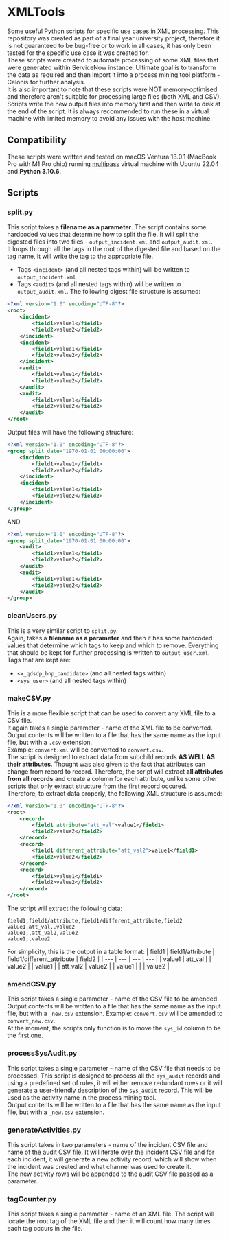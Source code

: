 # XMLTools
Some useful Python scripts for specific use cases in XML processing. This repository was created as part of a final year university project, therefore it is not guaranteed to be bug-free or to work in all cases, it has only been tested for the specific use case it was created for.  
These scripts were created to automate processing of some XML files that were generated within ServiceNow instance. Ultimate goal is to transform the data as required and then import it into a process mining tool platform - Celonis for further analysis.  
It is also important to note that these scripts were NOT memory-optimised and therefore aren't suitable for processing large files (both XML and CSV). Scripts write the new output files into memory first and then write to disk at the end of the script. It is always recommended to run these in a virtual machine with limited memory to avoid any issues with the host machine.  
## Compatibility
These scripts were written and tested on macOS Ventura 13.0.1 (MacBook Pro with M1 Pro chip) running [multipass](https://multipass.run) virtual machine with Ubuntu 22.04 and **Python 3.10.6**.
## Scripts
### split.py
This script takes a **filename as a parameter**. 
The script contains some hardcoded values that determine how to split the file. It will split the digested files into two files - `output_incident.xml` and `output_audit.xml`.  
It loops through all the tags in the root of the digested file and based on the tag name, it will write the tag to the appropriate file.  
- Tags `<incident>` (and all nested tags within) will be written to `output_incident.xml`  
- Tags `<audit>` (and all nested tags within) will be written to `output_audit.xml`.
The following digest file structure is assumed:
```xml
<?xml version="1.0" encoding="UTF-8"?>
<root>
	<incident>
		<field1>value1</field1>
		<field2>value2</field2>
	</incident>
	<incident>
		<field1>value1</field1>
		<field2>value2</field2>
	</incident>
	<audit>
		<field1>value1</field1>
		<field2>value2</field2>
	</audit>
	<audit>
		<field1>value1</field1>
		<field2>value2</field2>
	</audit>
</root>
```
Output files will have the following structure:
```xml
<?xml version="1.0" encoding="UTF-8"?>
<group split_date="1970-01-01 00:00:00">
	<incident>
		<field1>value1</field1>
		<field2>value2</field2>
	</incident>
	<incident>
		<field1>value1</field1>
		<field2>value2</field2>
	</incident>
</group>
```
AND
```xml
<?xml version="1.0" encoding="UTF-8"?>
<group split_date="1970-01-01 00:00:00">
	<audit>
		<field1>value1</field1>
		<field2>value2</field2>
	</audit>
	<audit>
		<field1>value1</field1>
		<field2>value2</field2>
	</audit>
</group>
```
### cleanUsers.py
This is a very similar script to `split.py`.  
Again, takes a **filename as a parameter** and then it has some hardcoded values that determine which tags to keep and which to remove. Everything that should be kept for further processing is written to `output_user.xml`. 
Tags that are kept are:
- `<x_qdsdp_bnp_candidate>` (and all nested tags within)
- `<sys_user>` (and all nested tags within)
### makeCSV.py
This is a more flexible script that can be used to convert any XML file to a CSV file.  
It again takes a single parameter - name of the XML file to be converted. Output contents will be written to a file that has the same name as the input file, but with a `.csv` extension.  
Example: `convert.xml` will be converted to `convert.csv`.  
The script is designed to extract data from subchild records **AS WELL AS their attributes**. 
Thought was also given to the fact that attributes can change from record to record. Therefore, the script will extract **all attributes from all records** and create a column for each attribute, unlike some other scripts that only extract structure from the first record occured.  
Therefore, to extract data properly, the following XML structure is assumed:
```xml
<?xml version="1.0" encoding="UTF-8"?>
<root>
	<record>
		<field1 attribute="att_val">value1</field1>
		<field2>value2</field2>
	</record>
	<record>
		<field1 different_attribute="att_val2">value1</field1>
		<field2>value2</field2>
	</record>
	<record>
		<field1>value1</field1>
		<field2>value2</field2>
	</record>
</root>
```
The script will extract the following data:
```csv
field1,field1/attribute,field1/different_attribute,field2
value1,att_val,,value2
value1,,att_val2,value2
value1,,value2
```
For simplicity, this is the output in a table format:
| field1 | field1/attribute | field1/different_attribute | field2 |
| --- | --- | --- | --- |
| value1 | att_val | | value2 |
| value1 | | att_val2 | value2 |
| value1 | | | value2 |
### amendCSV.py
This script takes a single parameter - name of the CSV file to be amended.  
Output contents will be written to a file that has the same name as the input file, but with a `_new.csv` extension.
Example: `convert.csv` will be amended to `convert_new.csv`.  
At the moment, the scripts only function is to move the `sys_id` column to be the first one. 
### processSysAudit.py
This script takes a single parameter - name of the CSV file that needs to be processed. This script is designed to process all the `sys_audit` records and using a predefined set of rules, it will either remove redundant rows or it will generate a user-friendly description of the `sys_audit` record. This will be used as the activity name in the process mining tool.  
Output contents will be written to a file that has the same name as the input file, but with a `_new.csv` extension.  
### generateActivities.py
This script takes in two parameters - name of the incident CSV file and name of the audit CSV file. It will iterate over the incident CSV file and for each incident, it will generate a new activity record, which will show when the incident was created and what channel was used to create it.  
The new activity rows will be appended to the audit CSV file passed as a parameter.  
### tagCounter.py
This script takes a single parameter - name of an XML file. The script will locate the root tag of the XML file and then it will count how many times each tag occurs in the file.  